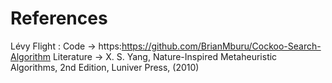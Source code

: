 # References 

Lévy Flight :
Code -> https:https://github.com/BrianMburu/Cockoo-Search-Algorithm
Literature -> X. S. Yang, Nature-Inspired Metaheuristic Algorithms, 2nd Edition, Luniver Press, (2010)
